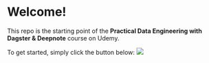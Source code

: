 # Welcome!

This repo is the starting point of the **Practical Data Engineering with Dagster & Deepnote** course on Udemy.

To get started, simply click the button below:
[<img src="https://deepnote.com/buttons/launch-in-deepnote.svg">](https://deepnote.com/launch?url=https%3A%2F%2Fgithub.com%2Fnumentum%2Fpractical-data-engineering)
